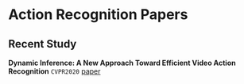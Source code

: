 # Action Recognition Papers

## Recent Study
**Dynamic Inference: A New Approach Toward Efficient Video Action Recognition** `CVPR2020` [paper](https://arxiv.org/pdf/2002.03342.pdf)